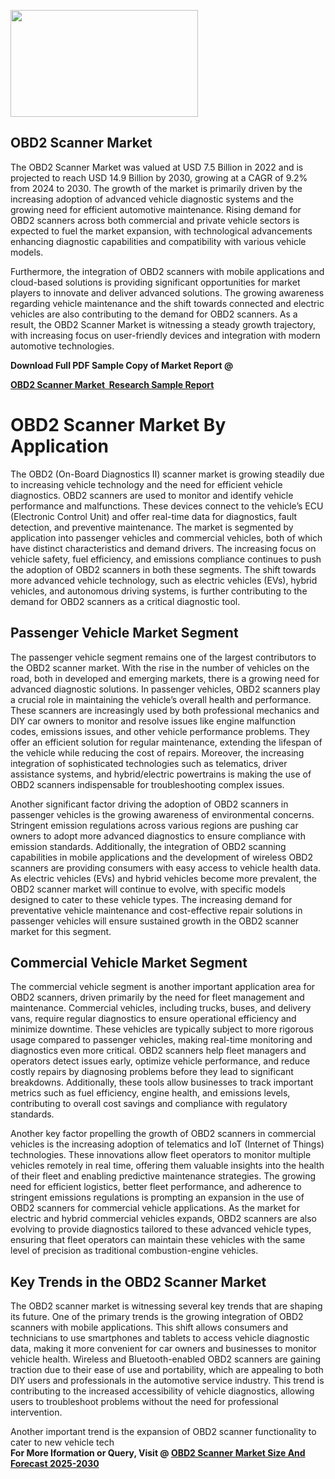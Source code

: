 <p><img class="alignnone size-medium wp-image-20088" src="https://ffe5etoiles.com/wp-content/uploads/2024/12/MST1-300x171.png" alt="" width="300" height="171" /></p><p><p> <h2>OBD2 Scanner Market </h2><p>The OBD2 Scanner Market was valued at USD 7.5 Billion in 2022 and is projected to reach USD 14.9 Billion by 2030, growing at a CAGR of 9.2% from 2024 to 2030. The growth of the market is primarily driven by the increasing adoption of advanced vehicle diagnostic systems and the growing need for efficient automotive maintenance. Rising demand for OBD2 scanners across both commercial and private vehicle sectors is expected to fuel the market expansion, with technological advancements enhancing diagnostic capabilities and compatibility with various vehicle models.</p><p>Furthermore, the integration of OBD2 scanners with mobile applications and cloud-based solutions is providing significant opportunities for market players to innovate and deliver advanced solutions. The growing awareness regarding vehicle maintenance and the shift towards connected and electric vehicles are also contributing to the demand for OBD2 scanners. As a result, the OBD2 Scanner Market is witnessing a steady growth trajectory, with increasing focus on user-friendly devices and integration with modern automotive technologies.</p></p><p><strong>Download Full PDF Sample Copy of Market Report @</strong></p><p><strong><a href="https://www.verifiedmarketreports.com/download-sample/?rid=393686&utm_source=Sites-google&utm_medium=265" target="_blank">OBD2 Scanner Market &nbsp;Research Sample Report</a></strong></p><p><h1>OBD2 Scanner Market By Application</h1><p>The OBD2 (On-Board Diagnostics II) scanner market is growing steadily due to increasing vehicle technology and the need for efficient vehicle diagnostics. OBD2 scanners are used to monitor and identify vehicle performance and malfunctions. These devices connect to the vehicle’s ECU (Electronic Control Unit) and offer real-time data for diagnostics, fault detection, and preventive maintenance. The market is segmented by application into passenger vehicles and commercial vehicles, both of which have distinct characteristics and demand drivers. The increasing focus on vehicle safety, fuel efficiency, and emissions compliance continues to push the adoption of OBD2 scanners in both these segments. The shift towards more advanced vehicle technology, such as electric vehicles (EVs), hybrid vehicles, and autonomous driving systems, is further contributing to the demand for OBD2 scanners as a critical diagnostic tool.<h2>Passenger Vehicle Market Segment</h2><p>The passenger vehicle segment remains one of the largest contributors to the OBD2 scanner market. With the rise in the number of vehicles on the road, both in developed and emerging markets, there is a growing need for advanced diagnostic solutions. In passenger vehicles, OBD2 scanners play a crucial role in maintaining the vehicle’s overall health and performance. These scanners are increasingly used by both professional mechanics and DIY car owners to monitor and resolve issues like engine malfunction codes, emissions issues, and other vehicle performance problems. They offer an efficient solution for regular maintenance, extending the lifespan of the vehicle while reducing the cost of repairs. Moreover, the increasing integration of sophisticated technologies such as telematics, driver assistance systems, and hybrid/electric powertrains is making the use of OBD2 scanners indispensable for troubleshooting complex issues.<p>Another significant factor driving the adoption of OBD2 scanners in passenger vehicles is the growing awareness of environmental concerns. Stringent emission regulations across various regions are pushing car owners to adopt more advanced diagnostics to ensure compliance with emission standards. Additionally, the integration of OBD2 scanning capabilities in mobile applications and the development of wireless OBD2 scanners are providing consumers with easy access to vehicle health data. As electric vehicles (EVs) and hybrid vehicles become more prevalent, the OBD2 scanner market will continue to evolve, with specific models designed to cater to these vehicle types. The increasing demand for preventative vehicle maintenance and cost-effective repair solutions in passenger vehicles will ensure sustained growth in the OBD2 scanner market for this segment.<h2>Commercial Vehicle Market Segment</h2><p>The commercial vehicle segment is another important application area for OBD2 scanners, driven primarily by the need for fleet management and maintenance. Commercial vehicles, including trucks, buses, and delivery vans, require regular diagnostics to ensure operational efficiency and minimize downtime. These vehicles are typically subject to more rigorous usage compared to passenger vehicles, making real-time monitoring and diagnostics even more critical. OBD2 scanners help fleet managers and operators detect issues early, optimize vehicle performance, and reduce costly repairs by diagnosing problems before they lead to significant breakdowns. Additionally, these tools allow businesses to track important metrics such as fuel efficiency, engine health, and emissions levels, contributing to overall cost savings and compliance with regulatory standards.<p>Another key factor propelling the growth of OBD2 scanners in commercial vehicles is the increasing adoption of telematics and IoT (Internet of Things) technologies. These innovations allow fleet operators to monitor multiple vehicles remotely in real time, offering them valuable insights into the health of their fleet and enabling predictive maintenance strategies. The growing need for efficient logistics, better fleet performance, and adherence to stringent emissions regulations is prompting an expansion in the use of OBD2 scanners for commercial vehicle applications. As the market for electric and hybrid commercial vehicles expands, OBD2 scanners are also evolving to provide diagnostics tailored to these advanced vehicle types, ensuring that fleet operators can maintain these vehicles with the same level of precision as traditional combustion-engine vehicles.<h2>Key Trends in the OBD2 Scanner Market</h2><p>The OBD2 scanner market is witnessing several key trends that are shaping its future. One of the primary trends is the growing integration of OBD2 scanners with mobile applications. This shift allows consumers and technicians to use smartphones and tablets to access vehicle diagnostic data, making it more convenient for car owners and businesses to monitor vehicle health. Wireless and Bluetooth-enabled OBD2 scanners are gaining traction due to their ease of use and portability, which are appealing to both DIY users and professionals in the automotive service industry. This trend is contributing to the increased accessibility of vehicle diagnostics, allowing users to troubleshoot problems without the need for professional intervention.<p>Another important trend is the expansion of OBD2 scanner functionality to cater to new vehicle tech<strong><br />For More Iformation or Query, Visit @ <a href="https://www.verifiedmarketreports.com/product/obd2-scanner-market/" target="_blank">OBD2 Scanner Market Size And Forecast 2025-2030</a></strong></p>
